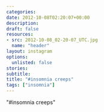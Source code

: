 ```yaml
---
categories:
date: 2012-10-08T02:20:07+00:00
description:
draft: false
resources:
- src: 2012-10-08_02-20-07_UTC.jpg
  name: "header"
layout: instagram
options:
  unlisted: false
stories:
subtitle:
title: "#insomnia creeps"
tags: ["insomnia"]
---
```


"#insomnia creeps"
